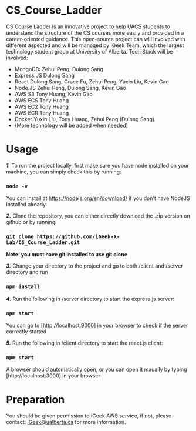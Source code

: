 # CS_Course_Ladder
CS Course Ladder is an innovative project to help UACS students to understand the structure of the CS courses more easily and provided in a career-oriented guidance. 
This open-source project can will involved with different aspected and will be managed by iGeek Team, which the largest technology student group at University of Alberta. 
Tech Stack will be involved:
- MongoDB: Zehui Peng, Dulong Sang 
- Express.JS Dulong Sang
- React Dulong Sang, Grace Fu, Zehui Peng, Yuxin Liu, Kevin Gao
- Node.JS Zehui Peng, Dulong Sang, Kevin Gao
- AWS S3 Tony Huang, Kevin Gao
- AWS ECS Tony Huang
- AWS EC2 Tony Huang
- AWS ECR Tony Huang
- Docker Yuxin Liu, Tony Huang, Zehui Peng (Dulong Sang)
- (More technology will be added when needed)

# Usage

***1.*** To run the project locally, first make sure you have node installed on your machine, you can simply check this by running:
### `node -v`
You can install at https://nodejs.org/en/download/ if you don't have NodeJS installed already. <br />

***2.*** Clone the repository, you can either directly download the .zip version on github or by running:
### `git clone https://github.com/iGeek-X-Lab/CS_Course_Ladder.git`
**Note: you must have git installed to use git clone** <br />

***3.*** Change your directory to the project and go to both /client and /server directory and run
### `npm install` <br />

***4.*** Run the following in /server directory to start the express.js server:
### `npm start`
You can go to [http://localhost:9000] in your browser to check if the server correctly started<br />

***5.*** Run the following in /client directory to start the react.js client:
### `npm start`
A browser should automatically open, or you can open it maually by typing [http://localhost:3000] in your browser <br />

# Preparation
You should be given permission to iGeek AWS service, if not, please contact: iGeek@ualberta.ca for more information.
